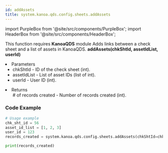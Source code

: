 ```yaml
---
id: addAssets
title: system.kanoa.qds.config.sheets.addAssets
---
```


import PurpleBox from '@site/src/components/PurpleBox';
import HeaderBox from '@site/src/components/HeaderBox';

<PurpleBox>This function requires <b>KanoaQDS</b> module</PurpleBox>
<HeaderBox header="Description">Adds links between a check sheet and a list of assets in KanoaQDS.</HeaderBox>
<HeaderBox header="Syntax">
    <b>addAssets(chkShtId, assetIdList, userId)</b>
    <li> Parameters <br />
        <ul>
            <li>chkShtId - ID of the check sheet (int).</li>
            <li>assetIdList - List of asset IDs (list of int).</li>
            <li>userId - User ID (int).</li>
        </ul>
    </li>
    <li> Returns <br />
        <ul># of records created - Number of records created (int).</ul>
    </li>
</HeaderBox>

### Code Example
```python
# Usage example
chk_sht_id = 56
asset_id_list = [1, 2, 3]
user_id = 123
records_created = system.kanoa.qds.config.sheets.addAssets(chkShtId=chk_sht_id, assetIdList=asset_id_list, userId=user_id)

print(records_created)
